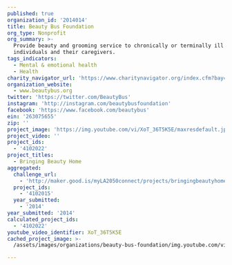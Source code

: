 ```yaml
---
published: true
organization_id: '2014014'
title: Beauty Bus Foundation
org_type: Nonprofit
org_summary: >-
  Provide beauty and grooming service to chronically or terminally ill
  individuals and their caregivers.
tags_indicators:
  - Mental & emotional health
  - Health
charity_navigator_url: 'https://www.charitynavigator.org/index.cfm?bay=search.profile&ein=263075655'
organization_website:
  - www.beautybus.org
twitter: 'https://twitter.com/BeautyBus'
instagram: 'http://instagram.com/beautybusfoundation'
facebook: 'https://www.facebook.com/beautybus'
ein: '263075655'
zip: ''
project_image: 'https://img.youtube.com/vi/XoT_36T5K5E/maxresdefault.jpg'
project_video: ''
project_ids:
  - '4102022'
project_titles:
  - Bringing Beauty Home
aggregated:
  challenge_url:
    - 'http://maker.good.is/myLA2050connect/projects/bringingbeautyhome.html'
  project_ids:
    - '4102015'
  year_submitted:
    - '2014'
year_submitted: '2014'
calculated_project_ids:
  - '4102022'
youtube_video_identifier: XoT_36T5K5E
cached_project_image: >-
  /assets/images/organizations/beauty-bus-foundation/img.youtube.com/vi/XoT_36T5K5E/maxresdefault.jpg

---
```


